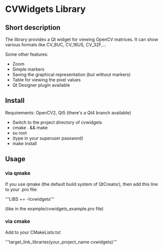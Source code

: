 CVWidgets Library
=================

## Short description
The library provides a Qt widget for viewing OpenCV matrices. It can show various formats like CV_8UC, CV_16US, CV_32F,...

Some other features:

* Zoom
* Simple markers
* Saving the graphical representation (but without markers)
* Table for viewing the pixel values
* Qt Designer plugin available

## Install
Requirements: OpenCV2, Qt5 (there's a Qt4 branch available)

* Switch to the project directory of cvwidgets
* cmake . && make
* su root
* (type in your superuser password)
* make install

## Usage
### via qmake
If you use qmake (the default build system of QtCreator), then add this line to your .pro file:

'''LIBS += -lcvwidgets'''

(like in the example/cvwidgets_example.pro file)

### via cmake
Add to your CMakeLists.txt

'''target_link_libraries(your_project_name cvwidgets)'''